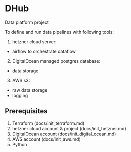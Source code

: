 # DHub
Data platform project

To define and run data pipelines with following tools:
1. hetzner cloud server:
- airflow to orchestrate dataflow
2. DigitalOcean managed postgres database:
- data storage
3. AWS s3:
- raw data storage
- logging


## Prerequisites
1. Terraform (docs/init_terraform.md)
2. hetzner cloud account & project (docs/init_hetzner.md)
3. DigitalOcean account (docs/init_digital_ocean.md)
4. AWS account (docs/init_aws.md)
5. Python

